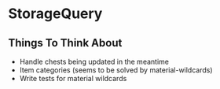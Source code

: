 # StorageQuery

## Things To Think About

- Handle chests being updated in the meantime
- Item categories (seems to be solved by material-wildcards)
- Write tests for material wildcards